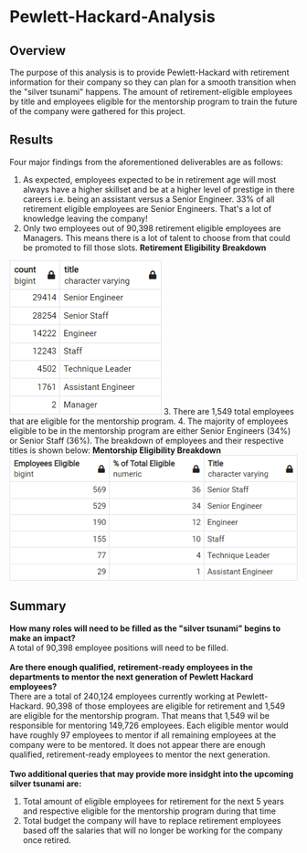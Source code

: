 # Pewlett-Hackard-Analysis

## Overview
The purpose of this analysis is to provide Pewlett-Hackard with retirement information for their company so they can plan for a smooth transition when the "silver tsunami" happens. The amount of retirement-eligible employees by title and employees eligible for the mentorship program to train the future of the company were gathered for this project.


## Results
Four major findings from the aforementioned deliverables are as follows:
1. As expected, employees expected to be in retirement age will most always have a higher skillset and be at a higher level of prestige in there careers i.e. being an assistant versus a Senior Engineer. 33% of all retirement eligible employees are Senior Engineers. That's a lot of knowledge leaving the company!
2. Only two employees out of 90,398 retirement eligible employees are Managers. This means there is a lot of talent to choose from that could be promoted to fill those slots.
  <b> Retirement Eligibility Breakdown </b></br>
  <img src="https://github.com/smyoung88/Pewlett-Hackard-Analysis/blob/main/Retirement_Eligible_by_Title.png" title = "Eligible for Retirement Breakdown">
3. There are 1,549 total employees that are eligible for the mentorship program.
4. The majority of employees eligible to be in the mentorship program are either Senior Engineers (34%) or Senior Staff (36%). The breakdown of employees and their respective titles is shown below:
  <b> Mentorship Eligibility Breakdown </b><br>
<img src="https://github.com/smyoung88/Pewlett-Hackard-Analysis/blob/main/EmployeeMentorshipProgram.png" title = "Mentorship Breakdown">

## Summary
<b>How many roles will need to be filled as the "silver tsunami" begins to make an impact?</b>
<br>
A total of 90,398 employee positions will need to be filled.
<br>
<br>
<b>Are there enough qualified, retirement-ready employees in the departments to mentor the next generation of Pewlett Hackard employees?</b>
<br>
There are a total of 240,124 employees currently working at Pewlett-Hackard. 90,398 of those employees are eligible for retirement and 1,549 are eligible for the mentorship program. That means that 1,549 wil be responsible for mentoring 149,726 employees. Each eligible mentor would have roughly 97 employees to mentor if all remaining employees at the company were to be mentored. It does not appear there are enough qualified, retirement-ready employees to mentor the next generation.
<br>
<br>
<b>Two additional queries that may provide more insidght into the upcoming silver tsunami are:</b>
  1. Total amount of eligible employees for retirement for the next 5 years and respective eligible for the mentorship program during that time
  2. Total budget the company will have to replace retirement employees based off the salaries that will no longer be working for the company once retired.
